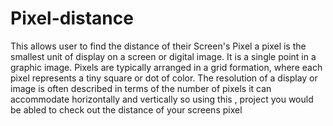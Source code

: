 # Pixel-distance
This allows user to find the distance of their Screen's Pixel
 a pixel is the smallest unit of display on a screen or digital image. It is a single point in a graphic image. Pixels are typically arranged in a grid formation, where each pixel represents a tiny square or dot of color. The resolution of a display or image is often described in terms of the number of pixels it can accommodate horizontally and vertically 
 so using this , project you would be abled to check out the distance of your screens pixel
